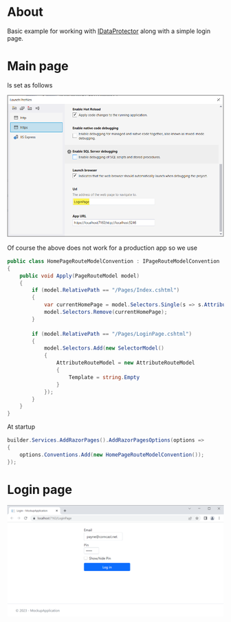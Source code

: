 ﻿# About

Basic example for working with [IDataProtector](https://learn.microsoft.com/en-us/dotnet/api/microsoft.aspnetcore.dataprotection.idataprotector?view=aspnetcore-7.0) along with a simple login page.

# Main page

Is set as follows

![Set Main Page](assets/setMainPage.png)

Of course the above does not work for a production app so we use

```csharp
public class HomePageRouteModelConvention : IPageRouteModelConvention
{
    public void Apply(PageRouteModel model)
    {
        if (model.RelativePath == "/Pages/Index.cshtml")
        {
            var currentHomePage = model.Selectors.Single(s => s.AttributeRouteModel!.Template == string.Empty);
            model.Selectors.Remove(currentHomePage);
        }

        if (model.RelativePath == "/Pages/LoginPage.cshtml")
        {
            model.Selectors.Add(new SelectorModel()
            {
                AttributeRouteModel = new AttributeRouteModel
                {
                    Template = string.Empty
                }
            });
        }
    }
}
```

At startup

```csharp
builder.Services.AddRazorPages().AddRazorPagesOptions(options =>
{
    options.Conventions.Add(new HomePageRouteModelConvention());
});
```

# Login page

![d](assets/login.png)
